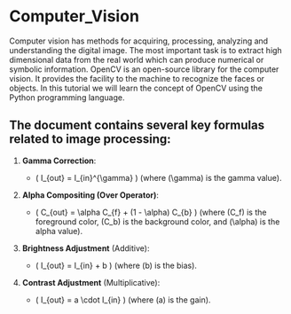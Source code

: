 # Computer_Vision
Computer vision has methods for acquiring, processing, analyzing and understanding the digital image. The most important task is to extract high dimensional data from the real world which can produce numerical or symbolic information.
OpenCV is an open-source library for the computer vision. It provides the facility to the machine to recognize the faces or objects. In this tutorial we will learn the concept of OpenCV using the Python programming language.



## The document contains several key formulas related to image processing:

1. **Gamma Correction**: 
   - \( I_{out} = I_{in}^{\gamma} \) (where \(\gamma\) is the gamma value).
   
2. **Alpha Compositing (Over Operator)**:
   - \( C_{out} = \alpha C_{f} + (1 - \alpha) C_{b} \) (where \(C_f\) is the foreground color, \(C_b\) is the background color, and \(\alpha\) is the alpha value).

3. **Brightness Adjustment** (Additive):
   - \( I_{out} = I_{in} + b \) (where \(b\) is the bias).

4. **Contrast Adjustment** (Multiplicative):
   - \( I_{out} = a \cdot I_{in} \) (where \(a\) is the gain).


